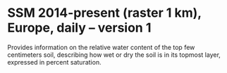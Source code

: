 #  SSM 2014-present (raster 1 km), Europe, daily – version 1

Provides information on the relative water content of the top few centimeters soil, describing how wet or dry the soil is in its topmost layer, expressed in percent saturation.